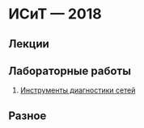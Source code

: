 # ИСиТ — 2018

## Лекции

## Лабораторные работы

1. [Инструменты диагностики сетей](lab01-tools.md)

## Разное
